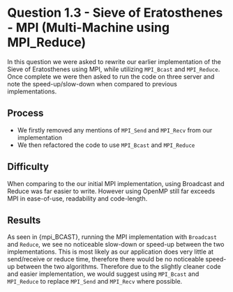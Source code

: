 # Question 1.3 - Sieve of Eratosthenes - MPI (Multi-Machine using MPI_Reduce)

In this question we were asked to rewrite our earlier implementation of the Sieve of Eratosthenes using MPI, while utilizing `MPI_Bcast`
and `MPI_Reduce`. Once complete we were then asked to run the code on three server and note the speed-up/slow-down when compared to previous implementations.

## Process

- We firstly removed any mentions of `MPI_Send` and `MPI_Recv` from our implementation
- We then refactored the code to use `MPI_Bcast` and `MPI_Reduce`

## Difficulty

When comparing to the our initial MPI implementation, using Broadcast and Reduce was far easier to write.
However using OpenMP still far exceeds MPI in ease-of-use, readability and code-length.

## Results

As seen in {mpi_BCAST}, running the MPI implementation with `Broadcast` and `Reduce`, we see no noticeable slow-down or speed-up between the two implementations.
This is most likely as our application does very little at send/receive or reduce time, therefore there would be no noticeable speed-up between the two algorithms.
Therefore due to the slightly cleaner code and easier implementation, we would suggest using `MPI_Bcast` and `MPI_Reduce` to replace `MPI_Send` and `MPI_Recv` where possible.
